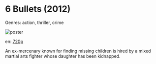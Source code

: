 # 6 Bullets (2012)

Genres: action, thriller, crime

![poster](http://image.tmdb.org/t/p/w500/qpksNxDHN60yPjaPhcnVidgnUGh.jpg)

en:
  [720p](magnet:?xt=urn:btih:A2598FA6338121423B80A5F5D88170DB7CF473BA&tr=udp://glotorrents.pw:6969/announce&tr=udp://tracker.opentrackr.org:1337/announce&tr=udp://torrent.gresille.org:80/announce&tr=udp://tracker.openbittorrent.com:80&tr=udp://tracker.coppersurfer.tk:6969&tr=udp://tracker.leechers-paradise.org:6969&tr=udp://p4p.arenabg.ch:1337&tr=udp://tracker.internetwarriors.net:1337)
  


An ex-mercenary known for finding missing children is hired by a mixed martial arts fighter whose daughter has been kidnapped.
